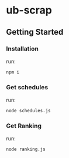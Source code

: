 # ub-scrap

## Getting Started

### Installation
run:
```bash
npm i
```

### Get schedules
run:
```bash
node schedules.js
```

### Get Ranking
run:
```bash
node ranking.js
```